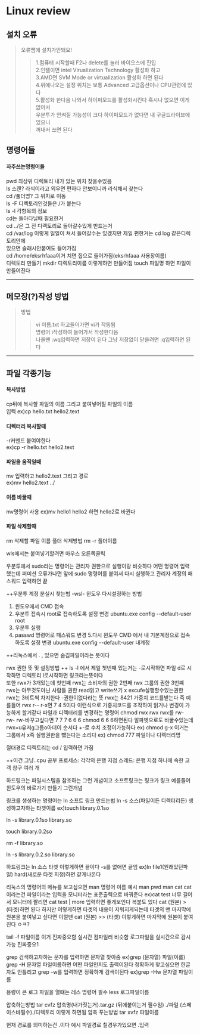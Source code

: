 Linux review
=============

설치 오류
-------------

> 오류떔에 설치가안돼요!
> > 1.컴퓨터 시작할때 F2나 delete를 눌러 바이오스에 진입   
> > 2.인텔이면 intel Virualization Technology 활성화 하고    
> > 3.AMD면 SVM Mode or virtualization 활성화 하면 된다        
> > 4.위에나오는 설정 위치는 보통 Advanced 고급옵션이나 CPU관련에 있다     
> > 5.활성화 한다음 나와서 하이퍼모드를 활성화시킨다 혹시나 없으면 이게 없어서  
우분투가 안켜질 가능성이 크다 하이퍼모드가 없다면 내 구글드라이브에 있으니     
꺼내서 쓰면 된다


명령어들
-------------

#### 자주쓰는명령어들

pwd 최상위 디렉토리 내가 있는 위치 찾을수있음       
ls 스캔? 라식이라고 외우면 편하다 안보이니까 라식해서 찾는다    
cd /풀더명? 그 위치로 이동    
ls -F 디렉토리인것들은 /가 붙는다   
ls -l 각항목의 정보   
cd는 돌아다닐때 필요한거   
cd ../은 그 전 디렉토리로 돌아갈수있게 만드는거    
cd /var/log 이렇게 일일이 쳐서 들어갈수는 있겠지만 제일 편한거는 cd log 같은디렉토리안에    
있으면 슬래시안붙여도 들어가짐   
cd /home/eksrhfaaa이거 치면 집으로 들어가짐(eksrhfaaa 사용장이름)   
디렉토리 만들기 mkdir 디렉토리이름 이렇게하면 만들어짐
touch 파일명 하면 파일이 만들어진다   
* * *


메모장(?)작성 방법
-----------

>방법  
> > vi 이름.txt 하고들어가면 vi가 작동됨    
> > 명령어 i작성하여 들어가서 작성한다음     
> > 나올땐 :wq입력하면 저장이 된다 그냥 저장없이 닫을려면  :q입력하면 된다      

* * *
파일 각종기능
------------
#### 복사방법
cp뒤에 복사할 파일의 이름  그리고 붙여넣어질 파일의 이름    
입력 ex)cp hello.txt hello2.text    
#### 디렉터리 복사할때
-r커맨드 붙여야한다     
ex)cp -r hello.txt hello2.text     
#### 파일을 움직일때	
mv 입력하고 hello2.text 그리고 경로	
ex)mv hello2.text ../	
#### 이름 바꿀때
mv명령어 사용
ex)mv hello1 hello2	
하면 hello2로 바뀐다		

#### 파일 삭제할때
rm 삭제할 파일 이름
풀더 삭제방법 rm -r 풀더이름

wls에서는 붙여넣기할려면 마우스 오른쪽클릭

우분투에서 sudo라는 명령어는 관리자 권한으로 실행이랑 비슷하다
어떤 명령어 입력했는데 퍼미션 오류가나면 앞에 sudo 명령어를 붙여서 다시 실행하고
관리자 계정의 패스워드 입력하면 끝

++우분투 계정 분실시  찾는법 -wsl-
윈도우 
다시설정하는 방법
1. 윈도우에서 CMD 접속
2. 우분투 접속시 root로 접속하도록 설정 변경
ubuntu.exe config --default-user root
3. 우분투 실행
4. passwd 명령어로 패스워드 변경
5.다시 윈도우 CMD 에서 내 기본계정으로 접속하도록 설정 변경
ubuntu.exe config --default-user 내계정


++리눅스에서 . , 있으면 숨김파일이라는 뜻이다

rwx 권한 뜻 및 설정방법
++ ls -l 에서 
제일 첫번째 있는거는 -로시작하면 파일
		   d로 시작하면 디렉토리
		   l로시작하면 링크라는뜻이다  
또한 rwx가 3개있는데 첫번째 rwx는 소비자의 권한
2번째 rwx 그룹의 권한
3번쨰 rwx는 아무것도아닌 사람들 권한
read읽고 write쓰기 x excufe실행할수있는권한 
rwx는 3비트씩 차지한다 -권한이없다라는 뜻
rwx는 8421 가중치 코드를받는다 즉 예를들어 
rwx r-- r-x면
7   4    5이다
이런식으로 가중치코드를 조작하여 읽거나 변경이 가능하게 할거같다
파일과 디렉터리를 변경하는 명령어 chmod
rwx rwx rwx를 rw- rw- rw-바꾸고싶다면
7    7    7       6   6   6 
chmod 6 6 6하면된다
알파벳으로도 바꿀수있는데 rwx=u유저g그룹o아더이 순서다 +-로 수치 조정이가능하다 
ex) chmod g-x 이거는 그룹에서 x즉 실행권한을 뺐는다는 소리다
ex) chmod 777 파일이나 디렉터리명


절대경로 디렉토리는 cd / 입력하면 가짐


++이건 그냥..cpu 공부
프로세스: 각각의 은행 지점
스레드: 은행 지점 하나에 속한 고객 창구 여러 개

하드링크는 파일시스템을 참조하는 그런 개념이고
소프트링크는 링크가 링크 예를들어 윈도우의 바로가기 만들기 그런개념

링크를 생성하는 명령어는 ln
소프트 링크 만드는법 ln -s 소스(파일이든 디렉터리든) 생성하고자하는 타겟이름
ex)touch library.0.1so

ln -s library.0.1so library.so

touch library.0.2so

rm -f library.so

ln -s library.0.2.so library.so

하드링크는
ln 소스 타겟 이렇게하면 끝이다 -s를 없애면 끝임
ex)ln file1(원래있던파일) hard(새로운 타겟 지정)하면 같게나온다

리눅스의 명령어의 메뉴를 보고싶으면 man 명령어 이름
예시 man pwd 
man cat
cat이라는건 파일이라는 입력을 모니터라는 표준출력으로 바꿔준다
ex)cat test
너무 길어서 모니터에 짤리면
cat test | more 입력하면 좋게보인다
복붙도 있다
cat (원본) > (타겟)하면 된다 하지만 이렇게하면 타겟의 내용이 지워지게되는데
타겟의 맨 마지막에 원본을 붙여넣고 싶다면 이럴땐
cat (원본) >> (타겟) 이렇게하면 마지막에 원본이 붙여진다  ㅇㅋ?

tail -f 파일이름 이거 진짜중요함 실시간 컴파일러 비슷함
로그파일을 실시간으로 감시가능 진짜중요1


grep 검색하고자하는 문자를 입력하면 문자열 찾아줌
ex)grep (문자열) 파일(이름)
grep -H 문자열 파일이름하면 어떤 파일인지도 출력이된다
정확하게 찾고싶으면 한글자도 안틀리고
grep -w를 입력하면 정확하게 검색이된다
ex)grep -Hw 문자열 파일이름

용량이 큰 로그 파일을 열떄는 레스 명령어 필수
less  로그파일이름

압축하는방법
tar cvfz 압축명(내가짓는거).tar.gz (뒤에붙이는거 필수임) ./파일 (스페이스바필수)./디렉토리
이렇게 하면됨
압축 푸는방법 
tar xvfz 파일이름

현재 경로를 의미하는건 .이다 
예시 파일경로 칠경우가있으면 .입력
